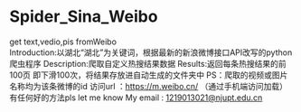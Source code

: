 # Spider_Sina_Weibo
get text,vedio,pis fromWeibo  
Introduction:以湖北“湖北”为关键词，根据最新的新浪微博接口API改写的python爬虫程序
Description:爬取自定义热搜结果数据
Results:返回每条热搜结果的前100页 即下滑100次，将结果存放进自动生成的文件夹中
PS：爬取的视频或图片名称均为该条微博的id
访问url ：https://m.weibo.cn/ （通过手机端访问加载）
有任何好的方法pls let me know 
My email : 1219013021@njupt.edu.cn
